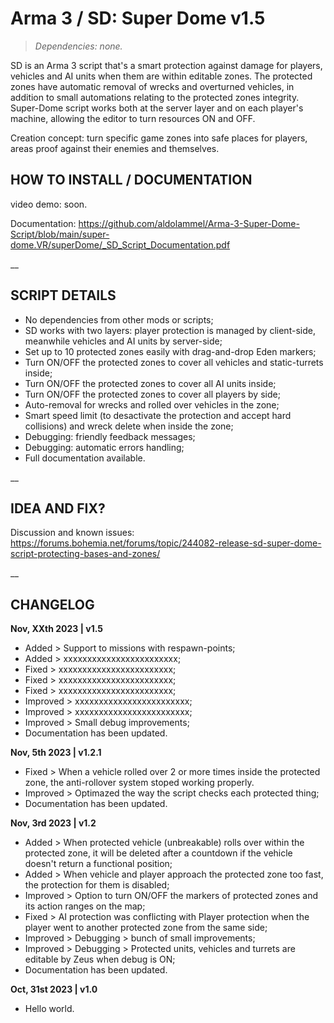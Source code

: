 # Arma 3 / SD: Super Dome v1.5
>*Dependencies: none.*

SD is an Arma 3 script that's a smart protection against damage for players, vehicles and AI units when them are within editable zones. The protected zones have automatic removal of wrecks and overturned vehicles, in addition to small automations relating to the protected zones integrity. Super-Dome script works both at the server layer and on each player's machine, allowing the editor to turn resources ON and OFF.

Creation concept: turn specific game zones into safe places for players, areas proof against their enemies and themselves.

## HOW TO INSTALL / DOCUMENTATION

video demo: soon.

Documentation: https://github.com/aldolammel/Arma-3-Super-Dome-Script/blob/main/super-dome.VR/superDome/_SD_Script_Documentation.pdf

__

## SCRIPT DETAILS

- No dependencies from other mods or scripts;
- SD works with two layers: player protection is managed by client-side, meanwhile vehicles and AI units by server-side; 
- Set up to 10 protected zones easily with drag-and-drop Eden markers;
- Turn ON/OFF the protected zones to cover all vehicles and static-turrets inside;
- Turn ON/OFF the protected zones to cover all AI units inside;
- Turn ON/OFF the protected zones to cover all players by side;
- Auto-removal for wrecks and rolled over vehicles in the zone;
- Smart speed limit (to desactivate the protection and accept hard collisions) and wreck delete when inside the zone;
- Debugging: friendly feedback messages;
- Debugging: automatic errors handling;
- Full documentation available.

__

## IDEA AND FIX?

Discussion and known issues: https://forums.bohemia.net/forums/topic/244082-release-sd-super-dome-script-protecting-bases-and-zones/

__

## CHANGELOG

**Nov, XXth 2023 | v1.5**
- Added > Support to missions with respawn-points;
- Added > xxxxxxxxxxxxxxxxxxxxxxxx;
- Fixed > xxxxxxxxxxxxxxxxxxxxxxxx;
- Fixed > xxxxxxxxxxxxxxxxxxxxxxxx;
- Fixed > xxxxxxxxxxxxxxxxxxxxxxxx;
- Improved > xxxxxxxxxxxxxxxxxxxxxxxx;
- Improved > xxxxxxxxxxxxxxxxxxxxxxxx;
- Improved > Small debug improvements;
- Documentation has been updated.

**Nov, 5th 2023 | v1.2.1**
- Fixed > When a vehicle rolled over 2 or more times inside the protected zone, the anti-rollover system stoped working properly.
- Improved > Optimazed the way the script checks each protected thing;
- Documentation has been updated.

**Nov, 3rd 2023 | v1.2**
- Added > When protected vehicle (unbreakable) rolls over within the protected zone, it will be deleted after a countdown if the vehicle doesn't return a functional position;
- Added > When vehicle and player approach the protected zone too fast, the protection for them is disabled;
- Improved > Option to turn ON/OFF the markers of protected zones and its action ranges on the map;
- Fixed > AI protection was conflicting with Player protection when the player went to another protected zone from the same side;
- Improved > Debugging > bunch of small improvements;
- Improved > Debugging > Protected units, vehicles and turrets are editable by Zeus when debug is ON;
- Documentation has been updated.

**Oct, 31st 2023 | v1.0**
- Hello world.

